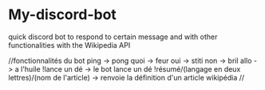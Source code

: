 # My-discord-bot
quick discord bot to respond to certain message and with other functionalities with the Wikipedia API

//fonctionnalités du bot
ping -> pong
quoi -> feur
oui -> stiti
non -> bril
allo -> a l'huile
!lance un dé -> le bot lance un dé
!résumé/(langage en deux lettres)/(nom de l'article) -> renvoie la définition d'un article wikipédia
//
